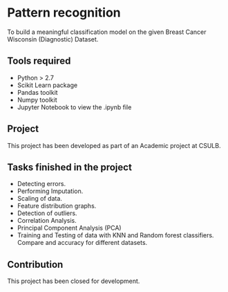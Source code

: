 # Pattern recognition
To build a meaningful classification model on the given Breast Cancer Wisconsin (Diagnostic) Dataset. 

## Tools required
- Python > 2.7 
- Scikit Learn package 
- Pandas toolkit 
- Numpy toolkit 
- Jupyter Notebook to view the .ipynb file

## Project
This project has been developed as part of an Academic project at CSULB.

## Tasks finished in the project
- Detecting errors.
- Performing Imputation.
- Scaling of data.
- Feature distribution graphs.
- Detection of outliers.
- Correlation Analysis.
- Principal Component Analysis (PCA)
- Training and Testing of data with KNN and Random forest classifiers. Compare and accuracy for different datasets.

## Contribution
This project has been closed for development.

